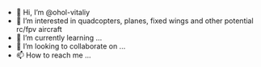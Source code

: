- 👋 Hi, I’m @ohol-vitaliy
- 👀 I’m interested in quadcopters, planes, fixed wings and other potential rc/fpv aircraft
- 🌱 I’m currently learning ...
- 💞️ I’m looking to collaborate on ...
- 📫 How to reach me ...

<!---
ohol-vitaliy/ohol-vitaliy is a ✨ special ✨ repository because its `README.md` (this file) appears on your GitHub profile.
You can click the Preview link to take a look at your changes.
--->
